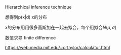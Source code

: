 Hierarchical inference technique

想得到p(x|d) x的分布

x的分布用用很多高斯加在一起去拟合，每个用拟合$N(\mu,\sigma)$



数值求导 finite difference

https://web.media.mit.edu/~crtaylor/calculator.html